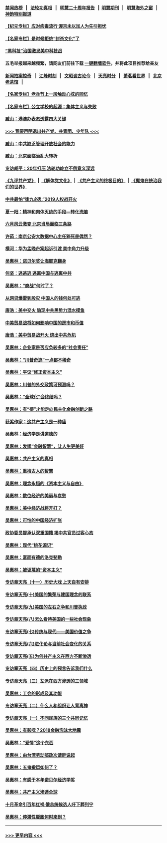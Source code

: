 #### [禁闻热榜](热点新闻.md?=0)  &nbsp;&nbsp;|&nbsp;&nbsp; [法轮功真相](https://github.com/gfw-breaker/truth/blob/master/README.md?=0) &nbsp;&nbsp;|&nbsp;&nbsp; [明慧二十周年报告](https://github.com/gfw-breaker/mh-reports/blob/master/README.md?=0) &nbsp;&nbsp;|&nbsp;&nbsp;[明慧期刊](https://github.com/gfw-breaker/mh-qikan) &nbsp;&nbsp;|&nbsp;&nbsp; [明慧海外之窗](https://github.com/gfw-breaker/mh-news/blob/master/README.md?=0) &nbsp;&nbsp;|&nbsp;&nbsp; [神韵特别报道](https://github.com/gfw-breaker/mh-news/blob/master/shenyun.md?=0)
#### [【纪元专栏】应对病毒流行 渥京未以加人为先引担忧](../pages/nsc423/n11875714.md?t=03031231) 
#### [【名家专栏】是时候拒绝“封杀文化”了](../pages/nsc423/n11814093.md?t=03031231) 
#### [“黑科技”治国激发美中科技战](../pages/nsc423/n11638056.md?t=03031231) 
#### 五毛举报越来越频繁，请网友们前往下载 [一键翻墙软件](https://github.com/gfw-breaker/ssr-accounts)，并将此项目推荐给亲友
#### [新闻拍案惊奇](https://github.com/gfw-breaker/banned-news/blob/master/pages/link4.md) &nbsp;&nbsp;|&nbsp;&nbsp; [江峰时刻](https://github.com/gfw-breaker/banned-news/blob/master/pages/link4.md) &nbsp;&nbsp;|&nbsp;&nbsp; [文昭谈古论今](https://github.com/gfw-breaker/banned-news/blob/master/pages/link4.md) &nbsp;&nbsp;|&nbsp;&nbsp; [天亮时分](https://github.com/gfw-breaker/banned-news/blob/master/pages/link4.md) &nbsp;&nbsp;|&nbsp;&nbsp; [萧茗看世界](https://github.com/gfw-breaker/banned-news/blob/master/pages/link4.md) &nbsp;&nbsp;|&nbsp;&nbsp; [北京老茶馆](https://github.com/gfw-breaker/banned-news/blob/master/pages/link4.md) &nbsp;&nbsp;|&nbsp;&nbsp; 
#### [【名家专栏】老兵节上一段触动心弦的回忆](../pages/nsc423/n11646016.md?t=03031231) 
#### [【名家专栏】公立学校的起源：集体主义与失败](../pages/nsc423/n11601833.md?t=03031231) 
#### [臧山：港澳办表态透露四大关键](../pages/nsc423/n11421628.md?t=03031231) 
#### [>>> 我要声明退出共产党、共青团、少年队 <<<](https://github.com/begood0513/goodnews/blob/master/quit/letter.md) 
#### [臧山：中共缺乏管理开放社会的能力](../pages/nsc423/n11407457.md?t=03031231) 
#### [臧山：北京面临治乱大转折](../pages/nsc423/n11406895.md?t=03031231) 
#### [专访胡平：20年打压 法轮功屹立不倒意义深远](../pages/nsc423/n11398800.md?t=03031231) 
#### [《九评共产党》](https://github.com/begood0513/9ping.md/blob/master/README.md) &nbsp;|&nbsp; [《解体党文化》](../../../../jtdwh.md/blob/master/README.md)  &nbsp;|&nbsp; [《共产主义的终极目的》](../../../../gczydzjmd.md/blob/master/README.md) &nbsp;|&nbsp; [《魔鬼在统治我们的世界》](../../../../mgztzwmdsj.md/blob/master/README.md) 
#### [中共最怕“逢九必乱”2019人权战开火](../pages/nsc423/n11385248.md?t=03031231) 
#### [夏一阳：精神和肉体灭绝的手段—转化洗脑](../pages/nsc423/n11368250.md?t=03031231) 
#### [六月风云激变 北京当局面临三条路](../pages/nsc423/n11313668.md?t=03031231) 
#### [许茹：南京公安大数据中心主任猝死是偶然？](../pages/nsc423/n11064744.md?t=03031231) 
#### [横河：华为孟晚舟案起诉引渡 美中角力升级](../pages/nsc423/n11027230.md?t=03031231) 
#### [吴惠林：诺贝尔奖让海耶克翻身](../pages/nsc423/n10890049.md?t=03031231) 
#### [何坚：逃逃逃 逃离中国与逃离中共](../pages/nsc423/n10592891.md?t=03031231) 
#### [吴惠林：“商战”何时了？](../pages/nsc423/n10573558.md?t=03031231) 
#### [从网贷爆雷到股灾 中国人的钱何处可逃](../pages/nsc423/n10572800.md?t=03031231) 
#### [唐浩：美中交火 隐现中共黑势力混水摸鱼](../pages/nsc423/n10544040.md?t=03031231) 
#### [中美贸易战将如何影响中国的房市和币值](../pages/nsc423/n10543697.md?t=03031231) 
#### [唐浩：美中贸易战开火 烧出中共危机](../pages/nsc423/n10540126.md?t=03031231) 
#### [吴惠林：企业家是否应负较多的“社会责任”](../pages/nsc423/n10535022.md?t=03031231) 
#### [吴惠林：“川普奇迹”一点都不稀奇](../pages/nsc423/n10512808.md?t=03031231) 
#### [吴惠林：平议“修正资本主义”](../pages/nsc423/n10495724.md?t=03031231) 
#### [吴惠林：川普的外交政策可预测吗？](../pages/nsc423/n10462387.md?t=03031231) 
#### [吴惠林：“全球化”会终结吗？](../pages/nsc423/n10452838.md?t=03031231) 
#### [吴惠林：有“德”才能走向民主化金融创新之路](../pages/nsc423/n10432292.md?t=03031231) 
#### [获奖作家：这共产主义是一种癌](../pages/nsc423/n10431541.md?t=03031231) 
#### [吴惠林：经济学是讲道德的](../pages/nsc423/n10398014.md?t=03031231) 
#### [吴惠林：发挥“金融智慧”，让人生更美好](../pages/nsc423/n10375019.md?t=03031231) 
#### [吴惠林：共产主义的真相](../pages/nsc423/n10351394.md?t=03031231) 
#### [吴惠林：重拾古人的智慧](../pages/nsc423/n10337691.md?t=03031231) 
#### [吴惠林：理念永恒的《资本主义与自由》](../pages/nsc423/n10316274.md?t=03031231) 
#### [吴惠林：数位经济的美丽与哀愁](../pages/nsc423/n10292946.md?t=03031231) 
#### [吴惠林：美中经济战将开打？](../pages/nsc423/n10258825.md?t=03031231) 
#### [吴惠林：可怕的中国经济扩张](../pages/nsc423/n10219147.md?t=03031231) 
#### [政协委员提承认双重国籍 揭中共官员过客心态](../pages/nsc423/n10208809.md?t=03031231) 
#### [吴惠林：现代“桃花源记”](../pages/nsc423/n10185234.md?t=03031231) 
#### [吴惠林：富而有德的洛克斐勒](../pages/nsc423/n10142264.md?t=03031231) 
#### [吴惠林：被诬蔑的“资本主义”](../pages/nsc423/n10124816.md?t=03031231) 
#### [专访章天亮（十一）历史大戏 上天自有安排](../pages/nsc423/n10094905.md?t=03031231) 
#### [专访章天亮(十)美国的繁荣与建国理念的联系](../pages/nsc423/n10094899.md?t=03031231) 
#### [专访章天亮(九)美国的左右之争和川普执政](../pages/nsc423/n10094889.md?t=03031231) 
#### [专访章天亮(八)怎么看待美国的一些社会现象](../pages/nsc423/n10094857.md?t=03031231) 
#### [专访章天亮(七)传统与现代——美国价值之争](../pages/nsc423/n10093140.md?t=03031231) 
#### [专访章天亮(六)进化论与当前社会变化的关系](../pages/nsc423/n10092036.md?t=03031231) 
#### [专访章天亮(五)为何共产主义在西方不断渗透](../pages/nsc423/n10083620.md?t=03031231) 
#### [专访章天亮（四）历史上的预言告诉我们什么](../pages/nsc423/n10083606.md?t=03031231) 
#### [专访章天亮（三）左派在西方渗透的三领域](../pages/nsc423/n10081115.md?t=03031231) 
#### [吴惠林：工会的形成及其功能](../pages/nsc423/n10080633.md?t=03031231) 
#### [专访章天亮（二）什么人和组织让人背离神](../pages/nsc423/n10076637.md?t=03031231) 
#### [专访章天亮（一）不同民族的三个共同记忆](../pages/nsc423/n10074188.md?t=03031231) 
#### [吴惠林：有影呒？2018金融泡沫大地震](../pages/nsc423/n10040534.md?t=03031231) 
#### [吴惠林：“爱情”这个东西](../pages/nsc423/n10019423.md?t=03031231) 
#### [吴惠林：由台湾劳动部政次请辞说起](../pages/nsc423/n9979679.md?t=03031231) 
#### [吴惠林：五鬼搬运如何了？](../pages/nsc423/n9925338.md?t=03031231) 
#### [吴惠林：有感于本年诺贝尔经济学奖](../pages/nsc423/n9871883.md?t=03031231) 
#### [吴惠林：共产主义渗透全球](../pages/nsc423/n9812748.md?t=03031231) 
#### [十月革命引百年红祸 俄总统候选人吁下葬列宁](../pages/nsc423/n9810182.md?t=03031231) 
#### [吴惠林：停滞性膨胀何时来到？](../pages/nsc423/n9764136.md?t=03031231) 

----
#### [ >>> 更早内容 <<< ](../indexes/nsc423-earlier.md)

